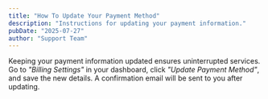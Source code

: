 ```yaml
---
title: "How To Update Your Payment Method"
description: "Instructions for updating your payment information."
pubDate: "2025-07-27"
author: "Support Team"
---
```


Keeping your payment information updated ensures uninterrupted services. Go to _"Billing Settings"_ in your dashboard, click _"Update Payment Method"_, and save the new details. A confirmation email will be sent to you after updating.
